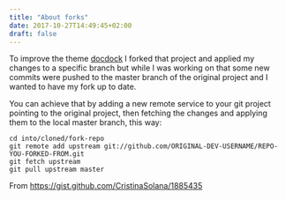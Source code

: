 ```yaml
---
title: "About forks"
date: 2017-10-27T14:49:45+02:00
draft: false
---
```


To improve the theme [docdock](https://github.com/vjeantet/hugo-theme-docdock/) I forked that project and applied my changes to a specific branch but while I was working on that some new commits were pushed to the master branch of the original project and I wanted to have my fork up to date.

You can achieve that by adding a new remote service to your git project pointing to the original project, then fetching the changes and applying them to the local master branch, this way:

```
cd into/cloned/fork-repo
git remote add upstream git://github.com/ORIGINAL-DEV-USERNAME/REPO-YOU-FORKED-FROM.git
git fetch upstream
git pull upstream master
```


From https://gist.github.com/CristinaSolana/1885435